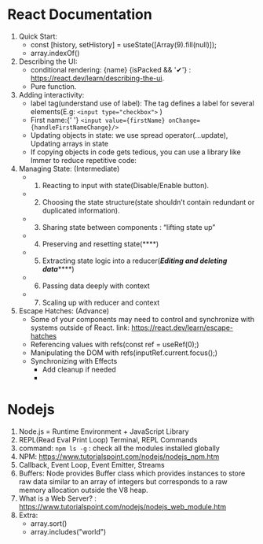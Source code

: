 # React Documentation
1. Quick Start:
   - const [history, setHistory] = useState([Array(9).fill(null)]);
   - array.indexOf()
2. Describing the UI:
   - conditional rendering: {name} {isPacked && '✔'} : https://react.dev/learn/describing-the-ui.
   - Pure function.
3. Adding interactivity:
   - label tag(understand use of label): The <label> tag defines a label for several elements(E.g: `<input type="checkbox">` )
   - <label>First name:{' '} `<input value={firstName} onChange={handleFirstNameChange}/>`</label>
   - Updating objects in state: we use spread operator(...update), Updating arrays in state
   - If copying objects in code gets tedious, you can use a library like Immer to reduce repetitive code:
4. Managing State: (Intermediate)
   - 1. Reacting to input with state(Disable/Enable button).
   - 2. Choosing the state structure(state shouldn’t contain redundant or duplicated information).
   - 3. Sharing state between components : “lifting state up”
   - 4. Preserving and resetting state(****)
   - 5. Extracting state logic into a reducer(*****Editing and deleting data*********)
   - 6. Passing data deeply with context
   - 7. Scaling up with reducer and context
5. Escape Hatches: (Advance)
   - Some of your components may need to control and synchronize with systems outside of React. link: https://react.dev/learn/escape-hatches
   - Referencing values with refs(const ref = useRef(0);)
   - Manipulating the DOM with refs(inputRef.current.focus();)
   - Synchronizing with Effects
      - Add cleanup if needed
      - 






# Nodejs
1. Node.js = Runtime Environment + JavaScript Library
2. REPL(Read Eval Print Loop) Terminal, REPL Commands
3. command: `npm ls -g` : check all the modules installed globally
4. NPM: https://www.tutorialspoint.com/nodejs/nodejs_npm.htm
5. Callback, Event Loop, Event Emitter, Streams
6. Buffers: Node provides Buffer class which provides instances to store raw data similar to an array of integers but corresponds to a raw memory allocation outside the V8 heap.
7. What is a Web Server? : https://www.tutorialspoint.com/nodejs/nodejs_web_module.htm
8. Extra:
   - array.sort()
   - array.includes("world")
